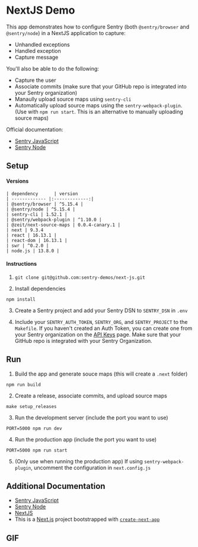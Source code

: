 # NextJS Demo

This app demonstrates how to configure Sentry (both `@sentry/browser` and `@sentry/node`) in a NextJS application to capture:

- Unhandled exceptions
- Handled exception
- Capture message

You'll also be able to do the following:

- Capture the user
- Associate commits (make sure that your GitHub repo is integrated into your Sentry organization)
- Manaully upload source maps using `sentry-cli`
- Automatically upload source maps using the `sentry-webpack-plugin`. (Use with `npm run start`. This is an alternative to manually uploading source maps)

Official documentation:
- [Sentry JavaScript](https://docs.sentry.io/platforms/javascript/)
- [Sentry Node](https://docs.sentry.io/platforms/node/)

## Setup

#### Versions

    | dependency      | version           
    | ------------- |:-------------:| 
    | @sentry/browser | ^5.15.4 |
    | @sentry/node | ^5.15.4 |
    | sentry-cli | 1.52.1 |
    | @sentry/webpack-plugin | ^1.10.0 |
    | @zeit/next-source-maps | 0.0.4-canary.1 |
    | next | 9.3.4
    | react | 16.13.1 |
    | react-dom | 16.13.1 |
    | swr | ^0.2.0 |
    | node.js | 13.8.0 |

#### Instructions

1. `git clone git@github.com:sentry-demos/next-js.git`

2. Install dependencies
```
npm install
```

3. Create a Sentry project and add your Sentry DSN to `SENTRY_DSN` in `.env`

4. Include your `SENTRY_AUTH_TOKEN`, `SENTRY_ORG`, and `SENTRY_PROJECT` to the `Makefile`. If you haven't created an Auth Token, you can create one from your Sentry organization on the [API Keys](https://sentry.io/settings/account/api/auth-tokens/) page. Make sure that your GitHub repo is integrated with your Sentry Organization.

## Run

1. Build the app and generate souce maps (this will create a `.next` folder)
```
npm run build
```

2. Create a release, associate commits, and upload source maps
```
make setup_releases
```

3. Run the development server (include the port you want to use)
```
PORT=5000 npm run dev
```

4. Run the production app (include the port you want to use)
```
PORT=5000 npm run start
```

5. (Only use when running the production app) If using `sentry-webpack-plugin`, uncomment the configuration in `next.config.js`

## Additional Documentation

- [Sentry JavaScript](https://docs.sentry.io/platforms/javascript/)
- [Sentry Node](https://docs.sentry.io/platforms/node/)
- [NextJS](https://nextjs.org/)
- This is a [Next.js](https://nextjs.org/) project bootstrapped with [`create-next-app`](https://github.com/zeit/next.js/tree/canary/packages/create-next-app)

## GIF

